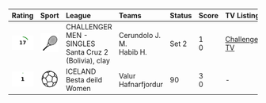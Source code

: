 | Rating                                                                                                                                 | Sport                                                                                                        | League                                                   | Teams                       | Status   | Score   | TV Listing                                                                               |
|:---------------------------------------------------------------------------------------------------------------------------------------|:-------------------------------------------------------------------------------------------------------------|:---------------------------------------------------------|:----------------------------|:---------|:--------|:-----------------------------------------------------------------------------------------|
| <img src="https://raw.githubusercontent.com/BlakeDuncan25/Donut-SVG-Ratings/bac4e4a278175106499642192132b1786a9aec38/17.svg" alt="17"> | <img src="https://raw.githubusercontent.com/BlakeDuncan25/Donut-SVG-Ratings/master/tennis.png" alt="Tennis"> | CHALLENGER MEN - SINGLES<br>Santa Cruz 2 (Bolivia), clay | Cerundolo J. M.<br>Habib H. | Set 2    | 1<br>0  | <a href="https://www.atptour.com/en/atp-challenger-tour/challenger-tv">Challenger TV</a> |
| <img src="https://raw.githubusercontent.com/BlakeDuncan25/Donut-SVG-Ratings/bac4e4a278175106499642192132b1786a9aec38/1.svg" alt="1">   | <img src="https://raw.githubusercontent.com/BlakeDuncan25/Donut-SVG-Ratings/master/soccer.png" alt="Soccer"> | ICELAND<br>Besta deild Women                             | Valur<br>Hafnarfjordur      | 90       | 3<br>0  | -                                                                                        |